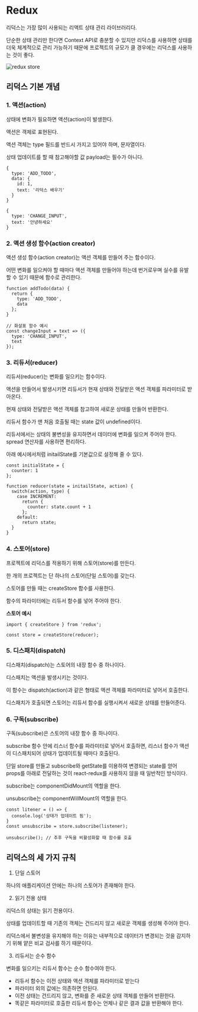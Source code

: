 # Redux

리덕스는 가장 많이 사용되는 리액트 상태 관리 라이브러리다.

단순한 상태 관리만 한다면 Context API로 충분할 수 있지만 리덕스를 사용하면 상태를 더욱 체계적으로 관리 가능하기 때문에 프로젝트의 규모가 클 경우에는 리덕스를 사용하는 것이 좋다.

![redux store](https://user-images.githubusercontent.com/67866773/103477345-5a309800-4e01-11eb-8520-a986618802e6.PNG)

## 리덕스 기본 개념

### 1. 액션(action)

상태에 변화가 필요하면 액션(action)이 발생한다.

액션은 객체로 표현된다.

액션 객체는 type 필드를 반드시 가지고 있어야 하며, 문자열이다.

상태 업데이트를 할 때 참고해야할 값 payload는 필수가 아니다.

```JSX
{
  type: 'ADD_TODO',
  data: {
    id: 1,
    text: '리덕스 배우기'
  }
}

{
  type: 'CHANGE_INPUT',
  text: '안녕하세요'
}
```

### 2. 액션 생성 함수(action creator)

액션 생성 함수(action creator)는 액션 객체를 만들어 주는 함수이다.

어떤 변화를 일으켜야 할 때마다 액션 객체를 만들어야 하는데 번거로우며 실수를 유발할 수 있기 때문에 함수로 관리한다.

```JSX
function addTodo(data) {
  return {
    type: 'ADD_TODO',
    data
  };
}

// 화살표 함수 예시
const changeInput = text => ({
  type: 'CHANGE_INPUT',
  text
});
```

### 3. 리듀서(reducer)

리듀서(reducer)는 변화를 일으키는 함수이다.

액션을 만들어서 발생시키면 리듀서가 현재 상태와 전달받은 액션 객체를 파라미터로 받아온다.

현재 상태와 전달받은 액션 객체를 참고하여 새로운 상태를 만들어 반환한다.

리듀서 함수가 맨 처음 호출될 때는 state 값이 undefined이다.

리듀서에서는 상태의 불변성을 유지하면서 데이터에 변화를 일으켜 주어야 한다. spread 연산자를 사용하면 편리하다.

아래 예시에서처럼 initailState를 기본값으로 설정해 줄 수 있다.

```JSX
const initialState = {
  counter: 1
};

function reducer(state = initailState, action) {
  switch(action, type) {
    case INCREMENT:
      return {
        counter: state.count + 1
      };
    default:
      return state;
  }
}
```

### 4. 스토어(store)

프로젝트에 리덕스를 적용하기 위해 스토어(store)를 만든다.

한 개의 프로젝트는 단 하나의 스토어(단일 스토어)를 갖는다.

스토어를 만들 때는 createStore 함수를 사용한다.

함수의 파라미터에는 리듀서 함수를 넣어 주어야 한다.

**스토어 예시**

```JSX
import { createStore } from 'redux';

const store = createStore(reducer);
```

### 5. 디스패치(dispatch)

디스패치(dispatch)는 스토어의 내장 함수 중 하나이다.

디스패치는 액션을 발생시키는 것이다.

이 함수는 dispatch(action)과 같은 형태로 액션 객체를 파라미터로 넣어서 호출한다.

디스패치가 호출되면 스토어는 리듀서 함수를 실행시켜서 새로운 상태를 만들어준다.

### 6. 구독(subscribe)

구독(subscribe)은 스토어의 내장 함수 중 하나이다.

subscribe 함수 안에 리스너 함수를 파라미터로 넣어서 호출하면, 리스너 함수가 액션이 디스패치되어 상태가 업데이트될 때마다 호출된다.

단일 store를 만들고 subscribe와 getState를 이용하여 변경되는 state를 얻어 props를 아래로 전달하는 것이 react-redux를 사용하지 않을 때 일반적인 방식이다.

subscribe는 componentDidMount의 역할을 한다.

unsubscribe는 componentWillMount의 역할을 한다.

```JSX
const litener = () => {
  console.log('상태가 업데이트 됨');
}
const unsubscribe = store.subscribe(listener);

unsubscribe(); // 추후 구독을 비활성화할 때 함수를 호출
```

## 리덕스의 세 가지 규칙

1. 단일 스토어

하나의 애플리케이션 안에는 하나의 스토어가 존재해야 한다.

2. 읽기 전용 상태

리덕스의 상태는 읽기 전용이다.

상태를 업데이트할 때 기존의 객체는 건드리지 않고 새로운 객체를 생성해 주어야 한다.

리덕스에서 불변성을 유지해야 하는 이유는 내부적으로 데이터가 변경되는 것을 감지하기 위해 얕은 비교 검사를 하기 때문이다.

3. 리듀서는 순수 함수

변화를 일으키는 리듀서 함수는 순수 함수여야 한다.

- 리듀서 함수는 이전 상태와 액션 객체를 파라미터로 받는다
- 파라미터 외의 값에는 의존하면 안된다.
- 이전 상태는 건드리지 않고, 변화를 준 새로운 상태 객체를 만들어 반환한다.
- 똑같은 파라미터로 호출한 리듀서 함수는 언제나 같은 결과 값을 반환해야 한다.
